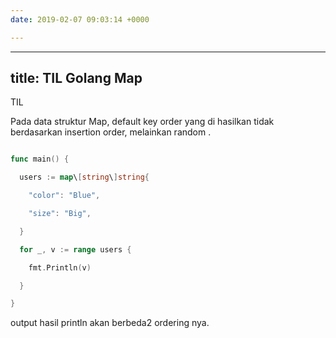 ```yaml
---
date: 2019-02-07 09:03:14 +0000

---
```

---
title: TIL Golang Map
---

TIL

Pada data struktur Map, default key order yang di hasilkan tidak berdasarkan insertion order, melainkan random .  

```go

func main() {

  users := map\[string\]string{

    "color": "Blue",

    "size": "Big",

  }

  for _, v := range users {

    fmt.Println(v)

  }

}

```

output hasil println akan berbeda2 ordering nya.